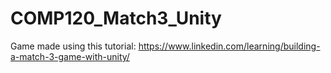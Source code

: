 # COMP120_Match3_Unity
Game made using this tutorial: https://www.linkedin.com/learning/building-a-match-3-game-with-unity/
